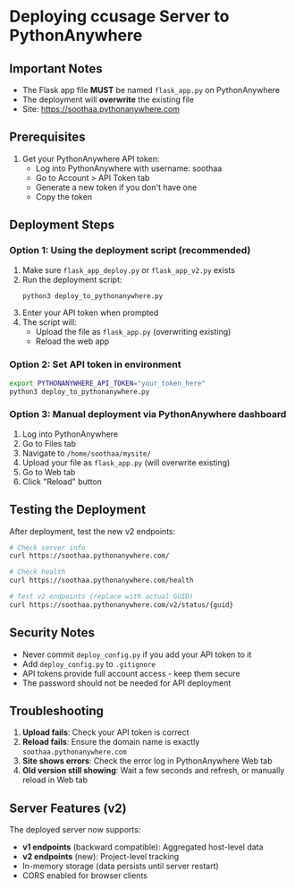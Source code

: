 # Deploying ccusage Server to PythonAnywhere

## Important Notes

- The Flask app file **MUST** be named `flask_app.py` on PythonAnywhere
- The deployment will **overwrite** the existing file
- Site: https://soothaa.pythonanywhere.com

## Prerequisites

1. Get your PythonAnywhere API token:
   - Log into PythonAnywhere with username: soothaa
   - Go to Account > API Token tab
   - Generate a new token if you don't have one
   - Copy the token

## Deployment Steps

### Option 1: Using the deployment script (recommended)

1. Make sure `flask_app_deploy.py` or `flask_app_v2.py` exists
2. Run the deployment script:
   ```bash
   python3 deploy_to_pythonanywhere.py
   ```
3. Enter your API token when prompted
4. The script will:
   - Upload the file as `flask_app.py` (overwriting existing)
   - Reload the web app

### Option 2: Set API token in environment

```bash
export PYTHONANYWHERE_API_TOKEN="your_token_here"
python3 deploy_to_pythonanywhere.py
```

### Option 3: Manual deployment via PythonAnywhere dashboard

1. Log into PythonAnywhere
2. Go to Files tab
3. Navigate to `/home/soothaa/mysite/`
4. Upload your file as `flask_app.py` (will overwrite existing)
5. Go to Web tab
6. Click "Reload" button

## Testing the Deployment

After deployment, test the new v2 endpoints:

```bash
# Check server info
curl https://soothaa.pythonanywhere.com/

# Check health
curl https://soothaa.pythonanywhere.com/health

# Test v2 endpoints (replace with actual GUID)
curl https://soothaa.pythonanywhere.com/v2/status/{guid}
```

## Security Notes

- Never commit `deploy_config.py` if you add your API token to it
- Add `deploy_config.py` to `.gitignore`
- API tokens provide full account access - keep them secure
- The password should not be needed for API deployment

## Troubleshooting

1. **Upload fails**: Check your API token is correct
2. **Reload fails**: Ensure the domain name is exactly `soothaa.pythonanywhere.com`
3. **Site shows errors**: Check the error log in PythonAnywhere Web tab
4. **Old version still showing**: Wait a few seconds and refresh, or manually reload in Web tab

## Server Features (v2)

The deployed server now supports:

- **v1 endpoints** (backward compatible): Aggregated host-level data
- **v2 endpoints** (new): Project-level tracking
- In-memory storage (data persists until server restart)
- CORS enabled for browser clients
